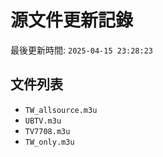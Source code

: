 # 源文件更新記錄

最後更新時間: `2025-04-15 23:28:23`

## 文件列表
- `TW_allsource.m3u`
- `UBTV.m3u`
- `TV7708.m3u`
- `TW_only.m3u`

